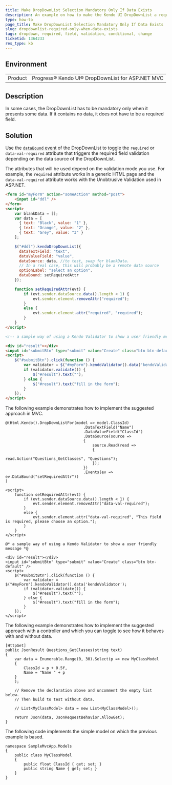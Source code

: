 ```yaml
---
title: Make DropDownList Selection Mandatory Only If Data Exists
description: An example on how to make the Kendo UI DropDownList a required field only if the user has data options to select from.
type: how-to
page_title: Make DropDownList Selection Mandatory Only If Data Exists | Kendo UI DropDownList for jQuery
slug: dropdownlist-required-only-when-data-exists
tags: dropdown, required, field, validation, conditional, change
ticketid: 1364233
res_type: kb
---
```


## Environment

<table>
	<tr>
		<td>Product</td>
		<td>Progress® Kendo UI® DropDownList for ASP.NET MVC</td>
	</tr>
</table>


## Description

In some cases, the DropDownList has to be mandatory only when it presents some data. If it contains no data, it does not have to be a required field.

## Solution

Use the [`dataBound` event](/api/javascript/ui/dropdownlist/events/databound) of the DropDownList to toggle the `required` or `data-val-required` attribute that triggers the required field validation depending on the data source of the DropDownList.

The attributes that will be used depend on the validation mode you use. For example, the `required` attribute works in a generic HTML page and the `data-val-required` attribute works with the Unobtrusive Validation used in ASP.NET.

```html
<form id="myForm" action="someAction" method="post">
    <input id="ddl" />
</form>
<script>
    var blankData = [];
    var data = [
      { text: "Black", value: "1" },
      { text: "Orange", value: "2" },
      { text: "Grey", value: "3" }
    ];

    $("#ddl").kendoDropDownList({
      dataTextField: "text",
      dataValueField: "value",
      dataSource: data, //to test, swap for blankData.
      // In a real case, this will probably be a remote data source
      optionLabel: "select an option",
      dataBound: setRequiredAttr
    });

    function setRequiredAttr(evt) {
        if (evt.sender.dataSource.data().length < 1) {
            evt.sender.element.removeAttr("required");
        }
        else {
            evt.sender.element.attr("required", "required");
        }
    }
</script>

<!-- a sample way of using a Kendo Validator to show a user friendly message -->

<div id="result"></div>
<input id="submitBtn" type="submit" value="Create" class="btn btn-default" />
<script>
    $("#submitBtn").click(function () {
        var validator = $("#myForm").kendoValidator().data('kendoValidator');
        if (validator.validate()) {
            $("#result").text("");
        } else {
            $("#result").text("fill in the form");
        }
    });
</script>
```

The following example demonstrates how to implement the suggested approach in MVC.

```
@(Html.Kendo().DropDownListFor(model => model.ClassId)
                                  .DataTextField("Name")
                                  .DataValueField("ClassId")
                                  .DataSource(source =>
                                  {
                                      source.Read(read =>
                                      {
                                          read.Action("Questions_GetClasses", "Questions");
                                      });
                                  })
                                  .Events(ev => ev.DataBound("setRequiredAttr"))
)

<script>
    function setRequiredAttr(evt) {
        if (evt.sender.dataSource.data().length < 1) {
            evt.sender.element.removeAttr("data-val-required");
        }
        else {
            evt.sender.element.attr("data-val-required", "This field is required, please choose an option.");
        }
    }
</script>

@* a sample way of using a Kendo Validator to show a user friendly message *@

<div id="result"></div>
<input id="submitBtn" type="submit" value="Create" class="btn btn-default" />
<script>
    $("#submitBtn").click(function () {
        var validator = $("#myForm").kendoValidator().data('kendoValidator');
        if (validator.validate()) {
            $("#result").text("");
        } else {
            $("#result").text("fill in the form");
        }
    });
</script>
```

The following example demonstrates how to implement the suggested approach with a controller and which you can toggle to see how it behaves with and without data.

```
[HttpGet]
public JsonResult Questions_GetClasses(string text)
{
	var data = Enumerable.Range(0, 30).Select(p => new MyClassModel
	{
		ClassId = p + 0.5f,
		Name = "Name " + p
	}
	);

	// Remove the declaration above and uncomment the empty list below.
	// Then build to test without data.

	// List<MyClassModel> data = new List<MyClassModel>();

	return Json(data, JsonRequestBehavior.AllowGet);
}
```

The following code implements the simple model on which the previous example is based. 

```
namespace SampleMvcApp.Models
{
	public class MyClassModel
	{
		public float ClassId { get; set; }
		public string Name { get; set; }
	}
}
```
